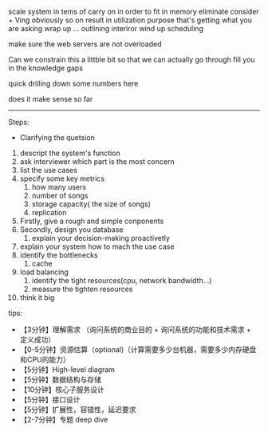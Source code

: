 
scale system
in tems of
carry on
in order to
fit in memory
eliminate
consider + Ving
obviously
so on
result in
utilization
purpose
that's getting what you are asking
wrap up ...
outlining
interiror
wind up scheduling

make sure the  web servers are not overloaded

Can we constrain this a littble bit so that we can actually go through 
fill you in the knowledge gaps

quick drilling down some numbers here

does it make sense so far

--------

Steps:

- Clarifying the quetsion
1. descript the system's function
2. ask interviewer which part is the most concern
3. list the use cases
4. specify some key metrics
	1. how many users
	2. number of songs
	3. storage capacity( the size of  songs)
	4. replication
5. Firstly, give a rough and simple conponents
6. Secondly, design you database
	1. explain your decision-making proactivetly
7. explain your system how to mach the use case
8. identify the bottlenecks
	1. cache
9. load balancing
	1. identify the  tight resources(cpu, network bandwidth...)
	2. measure the tighten resources
10. think it big


tips:
- 【3分钟】理解需求 （询问系统的商业目的 + 询问系统的功能和技术需求 + 定义成功）
- 【0-5分钟】资源估算（optional)（计算需要多少台机器，需要多少内存硬盘和CPU的能力）
- 【5分钟】High-level diagram
- 【5分钟】数据结构与存储
- 【10分钟】核心子服务设计
- 【5分钟】接口设计
- 【5分钟】扩展性，容错性，延迟要求
- 【2-7分钟】专题 deep dive
